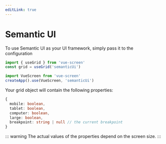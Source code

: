 ```yaml
---
editLink: true
---
```


# Semantic UI

To use Semantic UI as your UI framework, simply pass it to the configuration

```js
import { useGrid } from 'vue-screen'
const grid = useGrid('semanticUi')
```

```js
import VueScreen from 'vue-screen'
createApp().use(VueScreen, 'semanticUi')
```

Your grid object will contain the following properties:

```ts
{
  mobile: boolean,
  tablet: boolean,
  computer: boolean,
  large: boolean,
  breakpoint: string | null // the current breakpoint
}
```

::: warning
The actual values of the properties depend on the screen size.
:::